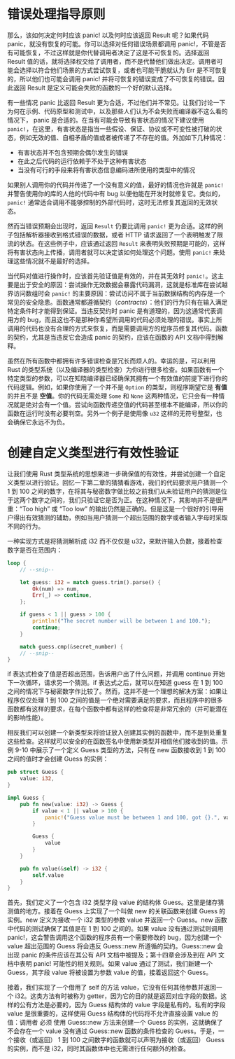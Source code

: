 # 错误处理指导原则

那么，该如何决定何时应该 panic! 以及何时应该返回 Result 呢？如果代码 panic，就没有恢复的可能。你可以选择对任何错误场景都调用 panic!，不管是否有可能恢复，不过这样就是你代替调用者决定了这是不可恢复的。选择返回 Result 值的话，就将选择权交给了调用者，而不是代替他们做出决定。调用者可能会选择以符合他们场景的方式尝试恢复，或者也可能干脆就认为 Err 是不可恢复的，所以他们也可能会调用 panic! 并将可恢复的错误变成了不可恢复的错误。因此返回 Result 是定义可能会失败的函数的一个好的默认选择。

有一些情况 panic 比返回 Result 更为合适，不过他们并不常见。让我们讨论一下为何在示例、代码原型和测试中，以及那些人们认为不会失败而编译器不这么看的情况下， panic 是合适的。在当有可能会导致有害状态的情况下建议使用 `panic!`，在这里，有害状态是指当一些假设、保证、协议或不可变性被打破的状态，例如无效的值、自相矛盾的值或者被传递了不存在的值。外加如下几种情况：

- 有害状态并不包含预期会偶尔发生的错误
- 在此之后代码的运行依赖于不处于这种有害状态
- 当没有可行的手段来将有害状态信息编码进所使用的类型中的情况

如果别人调用你的代码并传递了一个没有意义的值，最好的情况也许就是 `panic!` 并警告使用你的库的人他的代码中有 bug 以便他能在开发时就修复它。类似的，`panic!` 通常适合调用不能够控制的外部代码时，这时无法修复其返回的无效状态。

然而当错误预期会出现时，返回 `Result` 仍要比调用 `panic!` 更为合适。这样的例子包括解析器接收到格式错误的数据，或者 HTTP 请求返回了一个表明触发了限流的状态。在这些例子中，应该通过返回 `Result` 来表明失败预期是可能的，这样将有害状态向上传播，调用者就可以决定该如何处理这个问题。使用 `panic!` 来处理这些情况就不是最好的选择。

当代码对值进行操作时，应该首先验证值是有效的，并在其无效时 `panic!`。这主要是出于安全的原因：尝试操作无效数据会暴露代码漏洞，这就是标准库在尝试越界访问数组时会 `panic!` 的主要原因：尝试访问不属于当前数据结构的内存是一个常见的安全隐患。函数通常都遵循契约（_contracts_）：他们的行为只有在输入满足特定条件时才能得到保证。当违反契约时 panic 是有道理的，因为这通常代表调用方的 bug，而且这也不是那种你希望所调用的代码必须处理的错误。事实上所调用的代码也没有合理的方式来恢复，而是需要调用方的程序员修复其代码。函数的契约，尤其是当违反它会造成 panic 的契约，应该在函数的 API 文档中得到解释。

虽然在所有函数中都拥有许多错误检查是冗长而烦人的。幸运的是，可以利用 Rust 的类型系统（以及编译器的类型检查）为你进行很多检查。如果函数有一个特定类型的参数，可以在知晓编译器已经确保其拥有一个有效值的前提下进行你的代码逻辑。例如，如果你使用了一个并不是 `Option` 的类型，则程序期望它是 **有值** 的并且不是 **空值**。你的代码无需处理 `Some` 和 `None` 这两种情况，它只会有一种情况就是绝对会有一个值。尝试向函数传递空值的代码甚至根本不能编译，所以你的函数在运行时没有必要判空。另外一个例子是使用像 `u32` 这样的无符号整型，也会确保它永远不为负。

# 创建自定义类型进行有效性验证

让我们使用 Rust 类型系统的思想来进一步确保值的有效性，并尝试创建一个自定义类型以进行验证。回忆一下第二章的猜猜看游戏，我们的代码要求用户猜测一个 1 到 100 之间的数字，在将其与秘密数字做比较之前我们从未验证用户的猜测是位于这两个数字之间的，我们只验证它是否为正。在这种情况下，其影响并不是很严重：“Too high” 或 “Too low” 的输出仍然是正确的。但是这是一个很好的引导用户得出有效猜测的辅助，例如当用户猜测一个超出范围的数字或者输入字母时采取不同的行为。

一种实现方式是将猜测解析成 i32 而不仅仅是 u32，来默许输入负数，接着检查数字是否在范围内：

```rs
loop {
    // --snip--

    let guess: i32 = match guess.trim().parse() {
        Ok(num) => num,
        Err(_) => continue,
    };

    if guess < 1 || guess > 100 {
        println!("The secret number will be between 1 and 100.");
        continue;
    }

    match guess.cmp(&secret_number) {
    // --snip--
}
```

if 表达式检查了值是否超出范围，告诉用户出了什么问题，并调用 continue 开始下一次循环，请求另一个猜测。if 表达式之后，就可以在知道 guess 在 1 到 100 之间的情况下与秘密数字作比较了。然而，这并不是一个理想的解决方案：如果让程序仅仅处理 1 到 100 之间的值是一个绝对需要满足的要求，而且程序中的很多函数都有这样的要求，在每个函数中都有这样的检查将是非常冗余的（并可能潜在的影响性能）。

相反我们可以创建一个新类型来将验证放入创建其实例的函数中，而不是到处重复这些检查。这样就可以安全的在函数签名中使用新类型并相信他们接收到的值。示例 9-10 中展示了一个定义 Guess 类型的方法，只有在 new 函数接收到 1 到 100 之间的值时才会创建 Guess 的实例：

```rs
pub struct Guess {
    value: i32,
}

impl Guess {
    pub fn new(value: i32) -> Guess {
        if value < 1 || value > 100 {
            panic!("Guess value must be between 1 and 100, got {}.", value);
        }

        Guess {
            value
        }
    }

    pub fn value(&self) -> i32 {
        self.value
    }
}
```

首先，我们定义了一个包含 i32 类型字段 value 的结构体 Guess。这里是储存猜测值的地方。接着在 Guess 上实现了一个叫做 new 的关联函数来创建 Guess 的实例。new 定义为接收一个 i32 类型的参数 value 并返回一个 Guess。new 函数中代码的测试确保了其值是在 1 到 100 之间的。如果 value 没有通过测试则调用 panic!，这会警告调用这个函数的程序员有一个需要修改的 bug，因为创建一个 value 超出范围的 Guess 将会违反 Guess::new 所遵循的契约。Guess::new 会出现 panic 的条件应该在其公有 API 文档中被提及；第十四章会涉及到在 API 文档中表明 panic! 可能性的相关规则。如果 value 通过了测试，我们新建一个 Guess，其字段 value 将被设置为参数 value 的值，接着返回这个 Guess。

接着，我们实现了一个借用了 self 的方法 value，它没有任何其他参数并返回一个 i32。这类方法有时被称为 getter，因为它的目的就是返回对应字段的数据。这样的公有方法是必要的，因为 Guess 结构体的 value 字段是私有的。私有的字段 value 是很重要的，这样使用 Guess 结构体的代码将不允许直接设置 value 的值：调用者 必须 使用 Guess::new 方法来创建一个 Guess 的实例，这就确保了不会存在一个 value 没有通过 Guess::new 函数的条件检查的 Guess。于是，一个接收（或返回） 1 到 100 之间数字的函数就可以声明为接收（或返回） Guess 的实例，而不是 i32，同时其函数体中也无需进行任何额外的检查。
